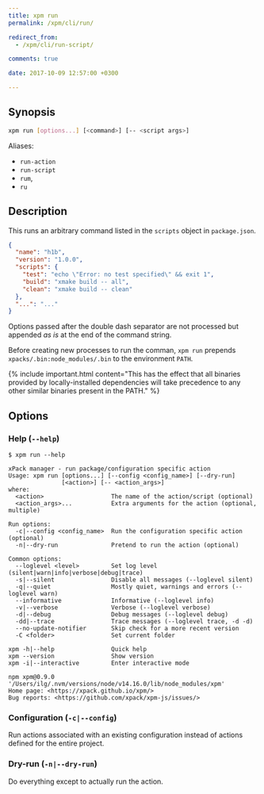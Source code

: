 ```yaml
---
title: xpm run
permalink: /xpm/cli/run/

redirect_from:
  - /xpm/cli/run-script/

comments: true

date: 2017-10-09 12:57:00 +0300

---
```


## Synopsis

```sh
xpm run [options...] [<command>] [-- <script args>]
```

Aliases:

- `run-action`
- `run-script`
- `rum`,
- `ru`

## Description

This runs an arbitrary command listed in the `scripts` object
in `package.json`.

```json
{
  "name": "h1b",
  "version": "1.0.0",
  "scripts": {
    "test": "echo \"Error: no test specified\" && exit 1",
    "build": "xmake build -- all",
    "clean": "xmake build -- clean"
  },
  "...": "..."
}
```

Options passed after the double dash separator are not processed
but appended _as is_ at the end of the command string.

Before creating new processes to run the comman, `xpm run` prepends
`xpacks/.bin:node_modules/.bin` to the environment `PATH`.

{% include important.html content="This has the effect that all
binaries provided by locally-installed
dependencies will take precedence to any other similar binaries
present in the PATH." %}

## Options

### Help (`--help`)

```console
$ xpm run --help

xPack manager - run package/configuration specific action
Usage: xpm run [options...] [--config <config_name>] [--dry-run]
               [<action>] [-- <action_args>]
where:
  <action>                   The name of the action/script (optional)
  <action_args>...           Extra arguments for the action (optional, multiple)

Run options:
  -c|--config <config_name>  Run the configuration specific action (optional)
  -n|--dry-run               Pretend to run the action (optional)

Common options:
  --loglevel <level>         Set log level (silent|warn|info|verbose|debug|trace) 
  -s|--silent                Disable all messages (--loglevel silent) 
  -q|--quiet                 Mostly quiet, warnings and errors (--loglevel warn) 
  --informative              Informative (--loglevel info) 
  -v|--verbose               Verbose (--loglevel verbose) 
  -d|--debug                 Debug messages (--loglevel debug) 
  -dd|--trace                Trace messages (--loglevel trace, -d -d) 
  --no-update-notifier       Skip check for a more recent version 
  -C <folder>                Set current folder 

xpm -h|--help                Quick help 
xpm --version                Show version 
xpm -i|--interactive         Enter interactive mode 

npm xpm@0.9.0 '/Users/ilg/.nvm/versions/node/v14.16.0/lib/node_modules/xpm'
Home page: <https://xpack.github.io/xpm/>
Bug reports: <https://github.com/xpack/xpm-js/issues/>
```

### Configuration (`-c|--config`)

Run actions associated with an existing configuration instead of actions
defined for the entire project.

### Dry-run (`-n|--dry-run`)

Do everything except to actually run the action.
